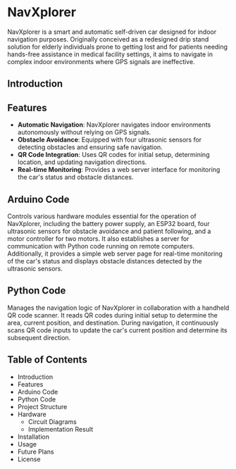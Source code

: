 # NavXplorer

NavXplorer is a smart and automatic self-driven car designed for indoor navigation purposes. Originally conceived as a redesigned drip stand solution for elderly individuals prone to getting lost and for patients needing hands-free assistance in medical facility settings, it aims to navigate in complex indoor environments where GPS signals are ineffective.

## Introduction

## Features

- **Automatic Navigation**: NavXplorer navigates indoor environments autonomously without relying on GPS signals.
- **Obstacle Avoidance**: Equipped with four ultrasonic sensors for detecting obstacles and ensuring safe navigation.
- **QR Code Integration**: Uses QR codes for initial setup, determining location, and updating navigation directions.
- **Real-time Monitoring**: Provides a web server interface for monitoring the car's status and obstacle distances.

## Arduino Code

Controls various hardware modules essential for the operation of NavXplorer, including the battery power supply, an ESP32 board, four ultrasonic sensors for obstacle avoidance and patient following, and a motor controller for two motors. It also establishes a server for communication with Python code running on remote computers. Additionally, it provides a simple web server page for real-time monitoring of the car's status and displays obstacle distances detected by the ultrasonic sensors.

## Python Code

Manages the navigation logic of NavXplorer in collaboration with a handheld QR code scanner. It reads QR codes during initial setup to determine the area, current position, and destination. During navigation, it continuously scans QR code inputs to update the car's current position and determine its subsequent direction.

## Table of Contents
- Introduction
- Features
- Arduino Code
- Python Code
- Project Structure
- Hardware
  - Circuit Diagrams
  - Implementation Result
- Installation
- Usage
- Future Plans
- License
